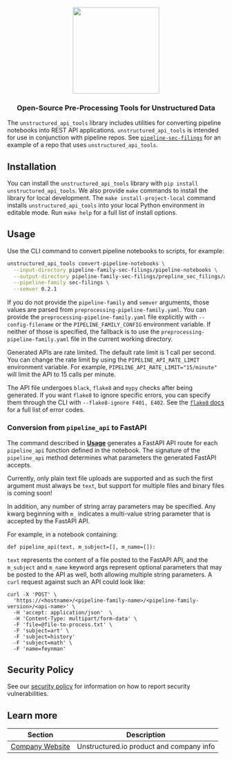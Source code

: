 <h3 align="center">
  <img src="img/unstructured_logo.png" height="200">
</h3>

<h3 align="center">
  <p>Open-Source Pre-Processing Tools for Unstructured Data</p>
</h3>


The `unstructured_api_tools` library includes utilities for converting pipeline notebooks into
REST API applications. `unstructured_api_tools` is intended for use in conjunction with
pipeline repos. See [`pipeline-sec-filings`](https://github.com/Unstructured-IO/pipeline-sec-filings)
for an example of a repo that uses `unstructured_api_tools`.

## Installation

You can install the `unstructured_api_tools` library with `pip install unstructured_api_tools`.
We also provide `make` commands to install the library for local development.
The `make install-project-local` command installs `unstructured_api_tools` into your local Python
environment in editable mode. Run `make help` for a full list of install options.

## Usage

Use the CLI command to convert pipeline notebooks to scripts, for example:

```bash
unstructured_api_tools convert-pipeline-notebooks \
  --input-directory pipeline-family-sec-filings/pipeline-notebooks \
  --output-directory pipeline-family-sec-filings/prepline_sec_filings/api \
  --pipeline-family sec-filings \
  --semver 0.2.1
```

If you do not provide the `pipeline-family` and `semver` arguments, those values are parsed from
`preprocessing-pipeline-family.yaml`. You can provide the `preprocessing-pipeline-family.yaml` file
explicitly with `--config-filename` or the `PIPELINE_FAMILY_CONFIG` environment variable. If neither
of those is specified, the fallback is to use the `preprocessing-pipeline-family.yaml` file in the
current working directory.

Generated APIs are rate limited. The default rate limit is 1 call per second. You can change
the rate limit by using the `PIPELINE_API_RATE_LIMIT` environment variable. For example,
`PIPELINE_API_RATE_LIMIT="15/minute"` will limit the API to 15 calls per minute.

The API file undergoes `black`, `flake8` and `mypy` checks after being generated. If you want
`flake8` to ignore specific errors, you can specify them through the CLI with
`--flake8-ignore F401, E402`.
See the [`flake8` docs](https://flake8.pycqa.org/en/latest/user/error-codes.html#error-violation-codes)
for a full list of error codes.

### Conversion from `pipeline_api` to FastAPI

The command described in [**Usage**](#Usage) generates a FastAPI API route for each `pipeline_api`
function defined in the notebook. The signature of the `pipeline_api` method determines what
parameters the generated FastAPI accepts.

Currently, only plain text file uploads are supported and as such the first argument must always be
`text`, but support for multiple files and binary files is coming soon!

In addition, any number of string array parameters may be specified. Any kwarg beginning with
`m_` indicates a multi-value string parameter that is accepted by the FastAPI API.

For example, in a notebook containing:

    def pipeline_api(text, m_subject=[], m_name=[]):

`text` represents the content of a file posted to the FastAPI API, and the `m_subject` and `m_name`
keyword args represent optional parameters that may be posted to the API as well, both allowing
multiple string parameters. A `curl` request against such an API could look like:

    curl -X 'POST' \
      'https://<hostname>/<pipeline-family-name>/<pipeline-family-version>/<api-name>' \
      -H 'accept: application/json'  \
      -H 'Content-Type: multipart/form-data' \
      -F 'file=@file-to-process.txt' \
      -F 'subject=art' \
      -F 'subject=history'
      -F 'subject=math' \
      -F 'name=feynman'

## Security Policy

See our [security policy](https://github.com/Unstructured-IO/unstructured-api-tools/security/policy) for
information on how to report security vulnerabilities.

## Learn more

| Section | Description |
|-|-|
| [Company Website](https://unstructured.io) | Unstructured.io product and company info |
